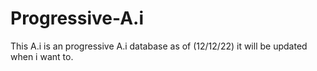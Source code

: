 # Progressive-A.i


This A.i is an progressive A.i database as of (12/12/22) it will be updated when i want to.
